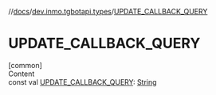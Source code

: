 //[docs](../../index.md)/[dev.inmo.tgbotapi.types](index.md)/[UPDATE_CALLBACK_QUERY](-u-p-d-a-t-e_-c-a-l-l-b-a-c-k_-q-u-e-r-y.md)



# UPDATE_CALLBACK_QUERY  
[common]  
Content  
const val [UPDATE_CALLBACK_QUERY](-u-p-d-a-t-e_-c-a-l-l-b-a-c-k_-q-u-e-r-y.md): [String](https://kotlinlang.org/api/latest/jvm/stdlib/kotlin/-string/index.html)  



